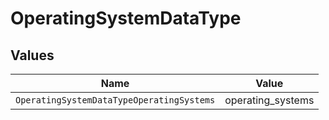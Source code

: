 # OperatingSystemDataType


## Values

| Name                                      | Value                                     |
| ----------------------------------------- | ----------------------------------------- |
| `OperatingSystemDataTypeOperatingSystems` | operating_systems                         |